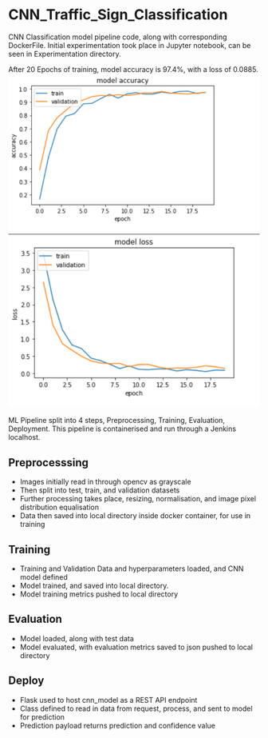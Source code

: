 # CNN_Traffic_Sign_Classification

CNN Classification model pipeline code, along with corresponding DockerFile.
Initial experimentation took place in Jupyter notebook, can be seen in Experimentation directory.

After 20 Epochs of training, model accuracy is 97.4%, with a loss of 0.0885. 
![Screenshot](model_acc.png)
![Screenshot](model_loss.png)

ML Pipeline split into 4 steps, Preprocessing, Training, Evaluation, Deployment.
This pipeline is containerised and run through a Jenkins localhost. 



## Preprocesssing 
- Images initially read in through opencv as grayscale
- Then split into test, train, and validation datasets
- Further processing takes place, resizing, normalisation, and image pixel distribution equalisation
- Data then saved into local directory inside docker container, for use in training

## Training
- Training and Validation Data and hyperparameters loaded, and CNN model defined
- Model trained, and saved into local directory.
- Model training metrics pushed to local directory

## Evaluation
- Model loaded, along with test data
- Model evaluated, with evaluation metrics saved to json pushed to local directory

## Deploy
- Flask used to host cnn_model as a REST API endpoint
- Class defined to read in data from request, process, and sent to model for prediction
- Prediction payload returns prediction and confidence value

